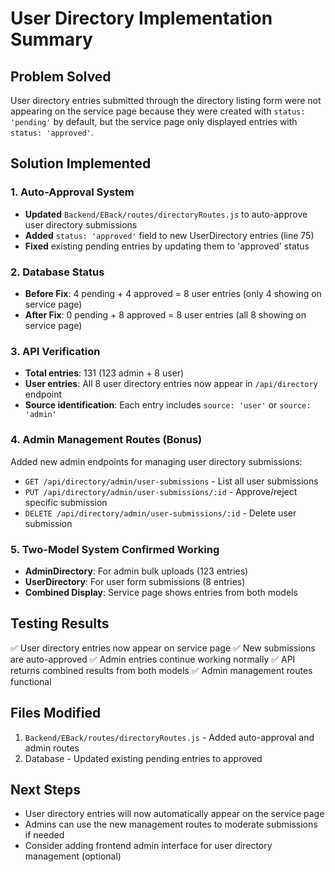 # User Directory Implementation Summary

## Problem Solved
User directory entries submitted through the directory listing form were not appearing on the service page because they were created with `status: 'pending'` by default, but the service page only displayed entries with `status: 'approved'`.

## Solution Implemented

### 1. Auto-Approval System
- **Updated** `Backend/EBack/routes/directoryRoutes.js` to auto-approve user directory submissions
- **Added** `status: 'approved'` field to new UserDirectory entries (line 75)
- **Fixed** existing pending entries by updating them to 'approved' status

### 2. Database Status
- **Before Fix**: 4 pending + 4 approved = 8 user entries (only 4 showing on service page)
- **After Fix**: 0 pending + 8 approved = 8 user entries (all 8 showing on service page)

### 3. API Verification
- **Total entries**: 131 (123 admin + 8 user)
- **User entries**: All 8 user directory entries now appear in `/api/directory` endpoint
- **Source identification**: Each entry includes `source: 'user'` or `source: 'admin'`

### 4. Admin Management Routes (Bonus)
Added new admin endpoints for managing user directory submissions:

- `GET /api/directory/admin/user-submissions` - List all user submissions
- `PUT /api/directory/admin/user-submissions/:id` - Approve/reject specific submission
- `DELETE /api/directory/admin/user-submissions/:id` - Delete user submission

### 5. Two-Model System Confirmed Working
- **AdminDirectory**: For admin bulk uploads (123 entries)
- **UserDirectory**: For user form submissions (8 entries)
- **Combined Display**: Service page shows entries from both models

## Testing Results
✅ User directory entries now appear on service page
✅ New submissions are auto-approved
✅ Admin entries continue working normally
✅ API returns combined results from both models
✅ Admin management routes functional

## Files Modified
1. `Backend/EBack/routes/directoryRoutes.js` - Added auto-approval and admin routes
2. Database - Updated existing pending entries to approved

## Next Steps
- User directory entries will now automatically appear on the service page
- Admins can use the new management routes to moderate submissions if needed
- Consider adding frontend admin interface for user directory management (optional)
